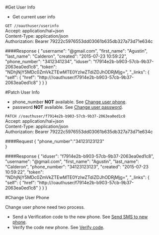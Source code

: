 #Get User Info

 - Get current user info
 
`GET //oauthuser/userinfo`   
Accept: application/hal+json  
Content-Type: application/json  
Authorization: Bearer 79222c5976553dd03061b635db327a73d71e634c  
	
####Response
	{
	    "username": "@gmail.com",
	    "first_name": "Agustin",
	    "last_name": "Calderon",
	    "created": "2015-07-23 10:59:22",
	    "phone_number": "3412341234",
	    "iduser": "f7914e2b-b903-57cb-9b37-2063ea0ed1c8",
	    "token": "NDhjNjY5MDc0ZmVkZTEwMTE0YzIwZTdiZDJhODRjMjg=",
	    "_links": {
	        "self": {
	            "href": "http:///oauthuser/f7914e2b-b903-57cb-9b37-2063ea0ed1c8"
	        }
	    }
	}

#Patch User Info

 - phone_number __NOT__ available. See [Change user phone](/docs/userinfo/api#change-user-phone).
 - password __NOT__ available. See [Change user password](/docs/userlogin/api#change-user-password).
 
`PATCH //oauthuser/f7914e2b-b903-57cb-9b37-2063ea0ed1c8`   
Accept: application/hal+json  
Content-Type: application/json  
Authorization: Bearer 79222c5976553dd03061b635db327a73d71e634c  
	
####Request
	{
	  "phone_number":"34123123123"    
	}
	
####Response
	{
	    "iduser": "f7914e2b-b903-57cb-9b37-2063ea0ed1c8",
	    "username": "@gmail.com",
	    "first_name": "Agustin",
	    "last_name": "Calderon",
	    "phone_number": "34123123123",
	    "created": "2015-07-23 10:59:22",
	    "token": "NDhjNjY5MDc0ZmVkZTEwMTE0YzIwZTdiZDJhODRjMjg=",
	    "_links": {
	        "self": {
	            "href": "http:///oauthuser/f7914e2b-b903-57cb-9b37-2063ea0ed1c8"
	        }
	    }
	}
	
#Change User Phone

Change user phone need two process.   

 - Send a Verification code to the new phone. See [Send SMS to new phone](/docs/sms/api#sent-sms-to-new-phone).  
 - Verify the code new phone. See [Verify code](/docs/sms/api#code-validation-for-new-phone).  
 
  
